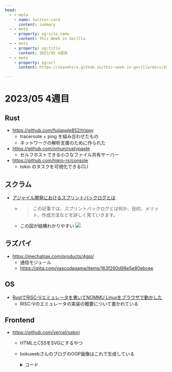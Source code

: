 ```yaml
---
head:
  - - meta
    - name: twitter:card
      content: summary
  - - meta
    - property: og:site_name
      content: This Week in Gorilla
  - - meta
    - property: og:title
      content: 2023/05 4週目
  - - meta
    - property: og:url
      content: https://skanehira.github.io/this-week-in-gorilla/docs/2023/0504.html

---
```


# 2023/05 4週目

## Rust
- https://github.com/fujiapple852/trippy
  - traceroute + ping を組み合わせたもの
  - ネットワークの解析支援のために作られた
- https://github.com/orhun/rustypaste
  - セルフホストできる小さなファイル共有サーバー
- https://github.com/tokio-rs/console
  - tokio のタスクを可視化できるCLI

## スクラム
- [アジャイル開発におけるスプリントバックログとは](https://abi-agile.com/sprint-backlog/)
  - > この記事では、スプリントバックログとは何か、目的、メリット、作成方法などを詳しく見ていきます。
  - この図が結構わかりやすい
    ![](https://abi-agile.com/wp-content/uploads/2023/01/sprint-backlog_s001.webp)

## ラズパイ
- https://mechatrax.com/products/4gpi/
  - 通信モジュール
  - https://qiita.com/vascodagama/items/163f260d98e5e80ebcee

## OS
- [RustでRISC-Vエミュレータを書いてNOMMU Linuxをブラウザで動かした](https://bokuweb.github.io/undefined/articles/20230523.html)
  - RISC-Vのエミュレータの実装の概要について書かれている

## Frontend
- https://github.com/vercel/satori
  - HTMLとCSSをSVGにするやつ
  - bokuwebさんのブログのOGP画像はこれで生成している
    <details>
    <summary>コード</summary>

      ```typescript
      import satori from "satori";
      import sharp from "sharp";
      import fs from "fs";

      export const generateOgpImage = async (title: string) => {
        const font = fs.readFileSync("./ogp/fonts/NotoSansJP-Regular.otf");
        const svg = await satori(
          <div
            style={{
              height: "100%",
              width: "100%",
              display: "flex",
              flexDirection: "column",
              alignItems: "center",
              justifyContent: "center",
              backgroundColor: "#242424",
              fontSize: 32,
              fontWeight: 600,
              color: "#242424",
            }}
          >
            <div
              style={{
                padding: "0 50px",
                marginTop: 40,
                marginRight: 'auto',
                marginLeft: 'auto',
                fontSize: "40px",
                color: "#ccc",
                textAlign: "center",
              }}
            >
              {title}
            </div>
            <div
              style={{
                marginTop: 24,
                marginBottom: 12,
                fontSize: "20px",
                color: "#ccc",
              }}
            >
              MaybeUnInit
            </div>
            <div
              style={{
                color: "#d1d5db",
                fontSize: 16,
                display: "flex",
                alignItems: "center",
              }}
            >
              <img
                src="https://avatars.githubusercontent.com/u/10220449?v=4"
                width={32}
                height={32}
                style={{ borderRadius: 9999, marginRight: 12 }}
              />
              @bokuweb
            </div>
          </div>,
          {
            width: 800,
            height: 400,
            fonts: [
              {
                name: "Noto Sans JP",
                data: font,
                style: "normal",
              },
            ],
          }
        );

        const png = await sharp(Buffer.from(svg)).png().toBuffer();
        return png;
      };
      ```

    </details>
